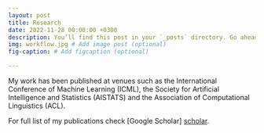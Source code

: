 ```yaml
---
layout: post
title: Research
date: 2022-11-28 00:00:00 +0300
description: You’ll find this post in your `_posts` directory. Go ahead and edit it and re-build the site to see your changes. # Add post description (optional)
img: workflow.jpg # Add image post (optional)
fig-caption: # Add figcaption (optional)

---
```

My work has been published at venues such as the International Conference of Machine Learning (ICML), the Society for Artificial Intelligence
and Statistics (AISTATS) and the Association of Computational Linguistics (ACL).

For full list of my publications check [Google Scholar] [scholar].

[scholar]: https://scholar.google.com/citations?user=sGjcr18AAAAJ&hl=en
